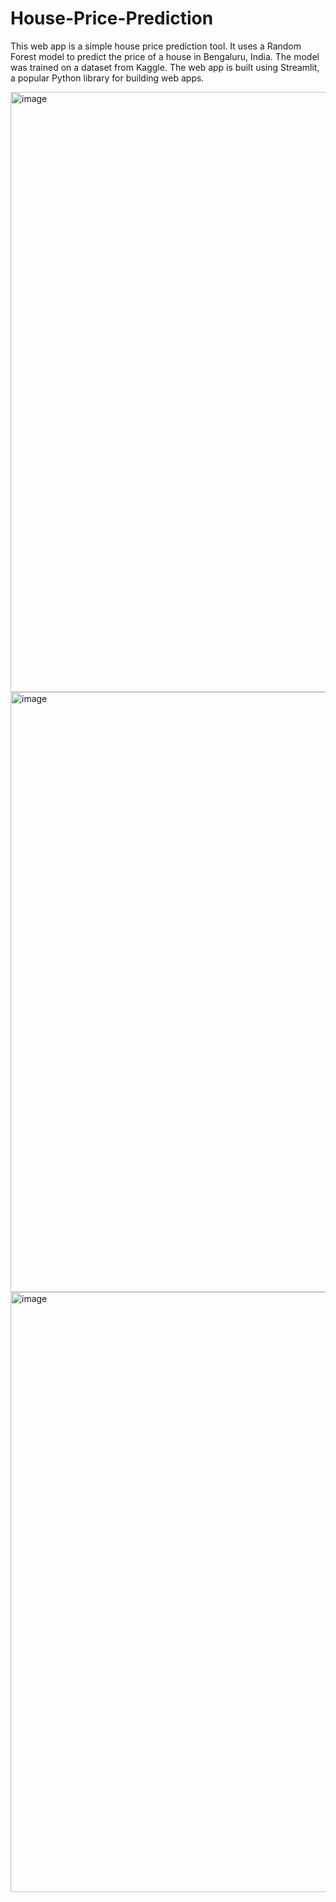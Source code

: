 # House-Price-Prediction
This web app is a simple house price prediction tool. It uses a Random Forest model to predict the price of a house in Bengaluru, India. The model was trained on a dataset from Kaggle. The web app is built using Streamlit, a popular Python library for building web apps.

<img width="960" alt="image" src="https://github.com/gokulnpc/House-Price-Prediction/assets/105941681/906e7aae-feab-4fa5-9447-14f2dca63533">

<img width="960" alt="image" src="https://github.com/gokulnpc/House-Price-Prediction/assets/105941681/53d8da4f-ae13-43b3-9b48-507631c53bdb">

<img width="960" alt="image" src="https://github.com/gokulnpc/House-Price-Prediction/assets/105941681/8f7a488a-788e-449f-a2a7-a97f057425b5">
